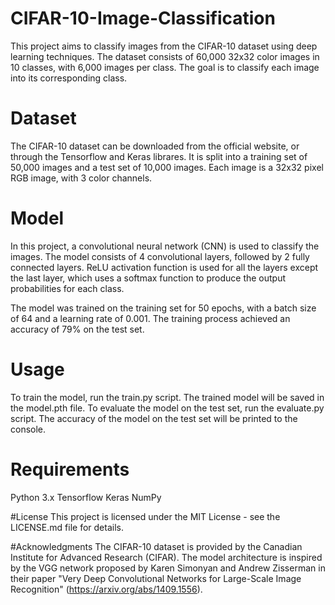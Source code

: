 # CIFAR-10-Image-Classification

This project aims to classify images from the CIFAR-10 dataset using deep learning techniques. The dataset consists of 60,000 32x32 color images in 10 classes, with 6,000 images per class. The goal is to classify each image into its corresponding class.

# Dataset
The CIFAR-10 dataset can be downloaded from the official website, or through the Tensorflow and Keras librares. It is split into a training set of 50,000 images and a test set of 10,000 images. Each image is a 32x32 pixel RGB image, with 3 color channels.

# Model
In this project, a convolutional neural network (CNN) is used to classify the images. The model consists of 4 convolutional layers, followed by 2 fully connected layers. ReLU activation function is used for all the layers except the last layer, which uses a softmax function to produce the output probabilities for each class.

The model was trained on the training set for 50 epochs, with a batch size of 64 and a learning rate of 0.001. The training process achieved an accuracy of 79% on the test set.

# Usage
To train the model, run the train.py script. The trained model will be saved in the model.pth file. To evaluate the model on the test set, run the evaluate.py script. The accuracy of the model on the test set will be printed to the console.

# Requirements
Python 3.x
Tensorflow
Keras
NumPy

#License
This project is licensed under the MIT License - see the LICENSE.md file for details.

#Acknowledgments
The CIFAR-10 dataset is provided by the Canadian Institute for Advanced Research (CIFAR).
The model architecture is inspired by the VGG network proposed by Karen Simonyan and Andrew Zisserman in their paper "Very Deep Convolutional Networks for Large-Scale Image Recognition" (https://arxiv.org/abs/1409.1556).



